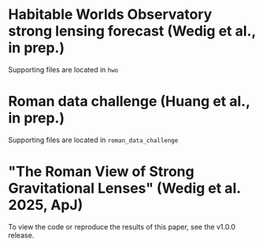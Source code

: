 # Habitable Worlds Observatory strong lensing forecast (Wedig et al., in prep.)

Supporting files are located in `hwo`

# Roman data challenge (Huang et al., in prep.)

Supporting files are located in `roman_data_challenge`

# "The Roman View of Strong Gravitational Lenses" (Wedig et al. 2025, ApJ)

To view the code or reproduce the results of this paper, see the v1.0.0 release.

